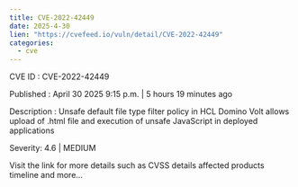 ```yaml
---
title: CVE-2022-42449
date: 2025-4-30
lien: "https://cvefeed.io/vuln/detail/CVE-2022-42449"
categories:
  - cve
---
```


CVE ID : CVE-2022-42449

Published :  April 30
2025
9:15 p.m. | 5 hours
19 minutes ago

Description : Unsafe default file type filter policy in HCL Domino Volt allows upload of .html file and execution of unsafe JavaScript in deployed applications

Severity: 4.6 | MEDIUM

Visit the link for more details
such as CVSS details
affected products
timeline
and more...
